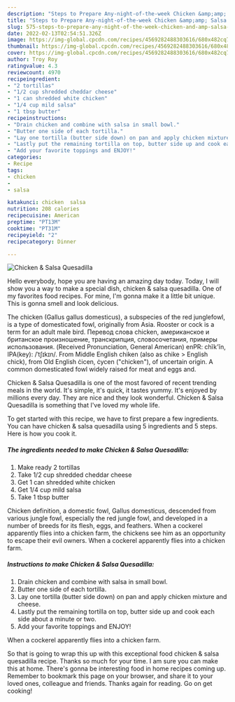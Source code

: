 ```yaml
---
description: "Steps to Prepare Any-night-of-the-week Chicken &amp;amp; Salsa Quesadilla"
title: "Steps to Prepare Any-night-of-the-week Chicken &amp;amp; Salsa Quesadilla"
slug: 575-steps-to-prepare-any-night-of-the-week-chicken-and-amp-salsa-quesadilla
date: 2022-02-13T02:54:51.326Z
image: https://img-global.cpcdn.com/recipes/4569282488303616/680x482cq70/chicken-salsa-quesadilla-recipe-main-photo.jpg
thumbnail: https://img-global.cpcdn.com/recipes/4569282488303616/680x482cq70/chicken-salsa-quesadilla-recipe-main-photo.jpg
cover: https://img-global.cpcdn.com/recipes/4569282488303616/680x482cq70/chicken-salsa-quesadilla-recipe-main-photo.jpg
author: Troy Roy
ratingvalue: 4.3
reviewcount: 4970
recipeingredient:
- "2 tortillas"
- "1/2 cup shredded cheddar cheese"
- "1 can shredded white chicken"
- "1/4 cup mild salsa"
- "1 tbsp butter"
recipeinstructions:
- "Drain chicken and combine with salsa in small bowl."
- "Butter one side of each tortilla."
- "Lay one tortilla (butter side down) on pan and apply chicken mixture and cheese."
- "Lastly put the remaining tortilla on top, butter side up and cook each side about a minute or two."
- "Add your favorite toppings and ENJOY!"
categories:
- Recipe
tags:
- chicken
- 
- salsa

katakunci: chicken  salsa 
nutrition: 208 calories
recipecuisine: American
preptime: "PT13M"
cooktime: "PT31M"
recipeyield: "2"
recipecategory: Dinner

---
```



![Chicken &amp; Salsa Quesadilla](https://img-global.cpcdn.com/recipes/4569282488303616/680x482cq70/chicken-salsa-quesadilla-recipe-main-photo.jpg)

Hello everybody, hope you are having an amazing day today. Today, I will show you a way to make a special dish, chicken &amp; salsa quesadilla. One of my favorites food recipes. For mine, I'm gonna make it a little bit unique. This is gonna smell and look delicious.

The chicken (Gallus gallus domesticus), a subspecies of the red junglefowl, is a type of domesticated fowl, originally from Asia. Rooster or cock is a term for an adult male bird. Перевод слова chicken, американское и британское произношение, транскрипция, словосочетания, примеры использования. (Received Pronunciation, General American) enPR: chĭk&#39;ĭn, IPA(key): /ˈtʃɪkɪn/. From Middle English chiken (also as chike &gt; English chick), from Old English ċicen, ċycen (&#34;chicken&#34;), of uncertain origin. A common domesticated fowl widely raised for meat and eggs and.

Chicken &amp; Salsa Quesadilla is one of the most favored of recent trending meals in the world. It's simple, it's quick, it tastes yummy. It's enjoyed by millions every day. They are nice and they look wonderful. Chicken &amp; Salsa Quesadilla is something that I've loved my whole life.


To get started with this recipe, we have to first prepare a few ingredients. You can have chicken &amp; salsa quesadilla using 5 ingredients and 5 steps. Here is how you cook it.

<!--inarticleads1-->

##### The ingredients needed to make Chicken &amp; Salsa Quesadilla:

1. Make ready 2 tortillas
1. Take 1/2 cup shredded cheddar cheese
1. Get 1 can shredded white chicken
1. Get 1/4 cup mild salsa
1. Take 1 tbsp butter


Chicken definition, a domestic fowl, Gallus domesticus, descended from various jungle fowl, especially the red jungle fowl, and developed in a number of breeds for its flesh, eggs, and feathers. When a cockerel apparently flies into a chicken farm, the chickens see him as an opportunity to escape their evil owners. When a cockerel apparently flies into a chicken farm. 

<!--inarticleads2-->

##### Instructions to make Chicken &amp; Salsa Quesadilla:

1. Drain chicken and combine with salsa in small bowl.
1. Butter one side of each tortilla.
1. Lay one tortilla (butter side down) on pan and apply chicken mixture and cheese.
1. Lastly put the remaining tortilla on top, butter side up and cook each side about a minute or two.
1. Add your favorite toppings and ENJOY!


When a cockerel apparently flies into a chicken farm. 

So that is going to wrap this up with this exceptional food chicken &amp; salsa quesadilla recipe. Thanks so much for your time. I am sure you can make this at home. There's gonna be interesting food in home recipes coming up. Remember to bookmark this page on your browser, and share it to your loved ones, colleague and friends. Thanks again for reading. Go on get cooking!
